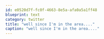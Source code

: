 ```yaml
---
id: e0520d7f-fc0f-4663-8e5a-afa0a5a1ff48
blueprint: text
category: twitter
title: "well since I'm in the area...."
caption: "well since I'm in the area...."
---
```

